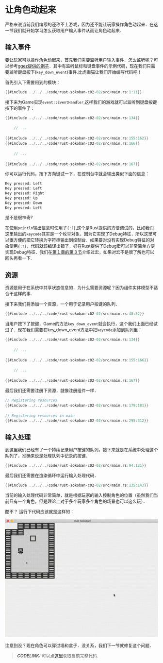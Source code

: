 # 让角色动起来

严格来说当前我们编写的还称不上游戏，因为还不能让玩家操作角色动起来．在这一节我们就开始学习怎么获取用户输入事件从而让角色动起来．

## 输入事件
要让玩家可以操作角色动起来，首先我们需要监听用户输入事件．怎么监听呢？可以参考[ggez提供的例子](https://github.com/ggez/ggez/blob/master/examples/input_test.rs#L59)．其中有监听鼠标和键盘事件的示例代码，现在我们只需要监听键盘按下(`key_down_event`)事件.比虎画猫让我们开始编写代码吧！

首先引入下需要用到的模块：

```rust
{{#include ../../../code/rust-sokoban-c02-02/src/main.rs:1:11}}
```

接下来为Game实现`event::EventHandler`,这样我们的游戏就可以监听到键盘按键按下的事件了：

```rust
{{#include ../../../code/rust-sokoban-c02-02/src/main.rs:134}}

    // ...

{{#include ../../../code/rust-sokoban-c02-02/src/main.rs:155:162}}
{{#include ../../../code/rust-sokoban-c02-02/src/main.rs:166}}

    // ...

{{#include ../../../code/rust-sokoban-c02-02/src/main.rs:167}}
```

你可以运行代码，按下方向键试一下，在控制台中就会输出类似下面的信息：

```
Key pressed: Left
Key pressed: Left
Key pressed: Right
Key pressed: Up
Key pressed: Down
Key pressed: Left
```

是不是很神奇?

在使用`println`输出信息时使用了`{:?}`,这个是Rust提供的方便调试的，比如我们这里输出的`keycode`其实是一个枚举对象，因为它实现了Debug特征，所以这里可以很方便的把它转换为字符串输出到控制台．如果要对没有实现Debug特征的对象使用`{:?}`，代码就该编译出错了，好在Rust提供了Debug宏可以非常简单方便实现Debug特征．我们在[第１章的第３节](./c01-03-entities-components.html)介绍过宏，如果对宏不是很了解也可以回头再看一下.

## 资源
资源是用于在系统中共享状态信息的．为什么需要资源呢？因为组件实体模型不适合干这样的事．

接下来我们将添加一个资源，一个用于记录用户按键的队列．

```rust
{{#include ../../../code/rust-sokoban-c02-02/src/main.rs:48:52}}
```

当用户按下了按键，Game的方法`key_down_event`就会执行，这个我们上面已经试过了．现在我们需要在key_down_event方法中把`keycode`添加到队列里：

```rust
{{#include ../../../code/rust-sokoban-c02-02/src/main.rs:134}}

    // ...

{{#include ../../../code/rust-sokoban-c02-02/src/main.rs:155:166}}

    // ...

{{#include ../../../code/rust-sokoban-c02-02/src/main.rs:167}}
```

最后我们还需要注册下资源，就像注册组件一样．

```rust
// Registering resources
{{#include ../../../code/rust-sokoban-c02-02/src/main.rs:179:181}}

// Registering resources in main
{{#include ../../../code/rust-sokoban-c02-02/src/main.rs:295:312}}
```

## 输入处理

到这里我们已经有了一个持续记录用户按键的队列，接下来就是在系统中处理这个队列了，准确来说是处理队列中记录的按键．

```rust
{{#include ../../../code/rust-sokoban-c02-02/src/main.rs:94:121}}
```

最后我们还需要在渲染循环中运行输入处理代码．

```rust
{{#include ../../../code/rust-sokoban-c02-02/src/main.rs:135:143}}
```

当前的输入处理代码非常简单，就是根据玩家的输入控制角色的位置（虽然我们当前只有一个角色，但是理论上对于多个玩家多个角色的场景也可以这么玩）．

酷不？ 运行下代码应该就是这样的：

![Moving player](./images/input.gif)

注意到没？现在角色可以穿过墙和盒子．没关系，我们下一节就修复这个问题．

> **_CODELINK:_**  可以点[这里](https://github.com/iolivia/rust-sokoban/tree/master/code/rust-sokoban-c02-02)获取当前完整代码.